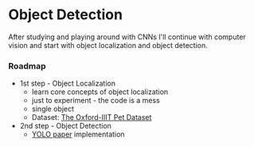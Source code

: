# Object Detection

After studying and playing around with CNNs I'll continue with computer vision and start with object localization and object detection.

### Roadmap
* 1st step - Object Localization
    * learn core concepts of object localization
    * just to experiment - the code is a mess
    * single object
    * Dataset: [The Oxford-IIIT Pet Dataset](https://www.kaggle.com/devdgohil/the-oxfordiiit-pet-dataset)
* 2nd step - Object Detection
    * [YOLO paper](https://arxiv.org/abs/1506.02640) implementation
